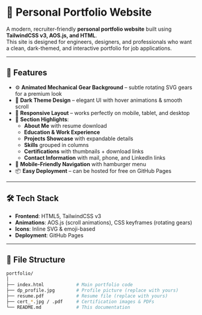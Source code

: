 # 🚀 Personal Portfolio Website  

A modern, recruiter-friendly **personal portfolio website** built using **TailwindCSS v3, AOS.js, and HTML**.  
This site is designed for engineers, designers, and professionals who want a clean, dark-themed, and interactive portfolio for job applications.

---

## 🌟 Features  

- ⚙️ **Animated Mechanical Gear Background** – subtle rotating SVG gears for a premium look  
- 🎨 **Dark Theme Design** – elegant UI with hover animations & smooth scroll  
- 📱 **Responsive Layout** – works perfectly on mobile, tablet, and desktop  
- 🧩 **Section Highlights**:
  - **About Me** with resume download  
  - **Education & Work Experience**  
  - **Projects Showcase** with expandable details  
  - **Skills** grouped in columns  
  - **Certifications** with thumbnails + download links  
  - **Contact Information** with mail, phone, and LinkedIn links  
- 🍔 **Mobile-Friendly Navigation** with hamburger menu  
- 📦 **Easy Deployment** – can be hosted for free on GitHub Pages  

---

## 🛠️ Tech Stack  

- **Frontend**: HTML5, TailwindCSS v3  
- **Animations**: AOS.js (scroll animations), CSS keyframes (rotating gears)  
- **Icons**: Inline SVG & emoji-based  
- **Deployment**: GitHub Pages  

---

## 📂 File Structure  

```bash
portfolio/
│
├── index.html            # Main portfolio code  
├── dp_profile.jpg        # Profile picture (replace with yours)  
├── resume.pdf            # Resume file (replace with yours)  
├── cert_*.jpg / .pdf     # Certification images & PDFs  
└── README.md             # This documentation
